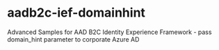 # aadb2c-ief-domainhint
Advanced Samples for AAD B2C Identity Experience Framework - pass domain_hint parameter to corporate Azure AD

